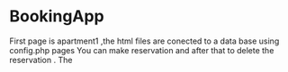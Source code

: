 # BookingApp
First page is apartment1 ,the html files are conected to a data base using config.php pages
You can make reservation and after that to delete the reservation .
The 
